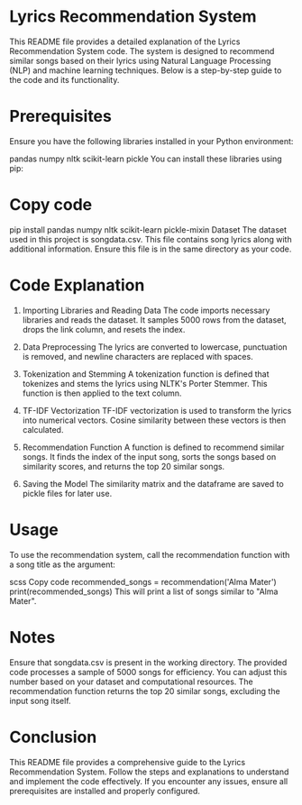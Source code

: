 # Lyrics Recommendation System
This README file provides a detailed explanation of the Lyrics Recommendation System code. The system is designed to recommend similar songs based on their lyrics using Natural Language Processing (NLP) and machine learning techniques. Below is a step-by-step guide to the code and its functionality.


# Prerequisites
Ensure you have the following libraries installed in your Python environment:

pandas
numpy
nltk
scikit-learn
pickle
You can install these libraries using pip:

# Copy code
pip install pandas numpy nltk scikit-learn pickle-mixin
Dataset
The dataset used in this project is songdata.csv. This file contains song lyrics along with additional information. Ensure this file is in the same directory as your code.

# Code Explanation
1. Importing Libraries and Reading Data
The code imports necessary libraries and reads the dataset. It samples 5000 rows from the dataset, drops the link column, and resets the index.

2. Data Preprocessing
The lyrics are converted to lowercase, punctuation is removed, and newline characters are replaced with spaces.

3. Tokenization and Stemming
A tokenization function is defined that tokenizes and stems the lyrics using NLTK's Porter Stemmer. This function is then applied to the text column.

4. TF-IDF Vectorization
TF-IDF vectorization is used to transform the lyrics into numerical vectors. Cosine similarity between these vectors is then calculated.

5. Recommendation Function
A function is defined to recommend similar songs. It finds the index of the input song, sorts the songs based on similarity scores, and returns the top 20 similar songs.

6. Saving the Model
The similarity matrix and the dataframe are saved to pickle files for later use.

# Usage
To use the recommendation system, call the recommendation function with a song title as the argument:

scss
Copy code
recommended_songs = recommendation('Alma Mater')
print(recommended_songs)
This will print a list of songs similar to "Alma Mater".

# Notes
Ensure that songdata.csv is present in the working directory.
The provided code processes a sample of 5000 songs for efficiency. You can adjust this number based on your dataset and computational resources.
The recommendation function returns the top 20 similar songs, excluding the input song itself.

# Conclusion
This README file provides a comprehensive guide to the Lyrics Recommendation System. Follow the steps and explanations to understand and implement the code effectively. If you encounter any issues, ensure all prerequisites are installed and properly configured.